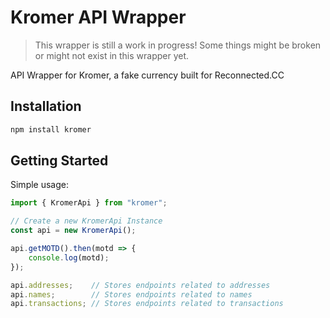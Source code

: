 # Kromer API Wrapper

> This wrapper is still a work in progress! Some things might be broken or might not exist in this wrapper yet.

API Wrapper for Kromer, a fake currency built for Reconnected.CC

## Installation

```bash
npm install kromer
```

## Getting Started

Simple usage:

```ts
import { KromerApi } from "kromer";

// Create a new KromerApi Instance
const api = new KromerApi();

api.getMOTD().then(motd => {
    console.log(motd);
});

api.addresses;    // Stores endpoints related to addresses
api.names;        // Stores endpoints related to names
api.transactions; // Stores endpoints related to transactions
```
